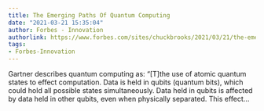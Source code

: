 ```yaml
---
title: The Emerging Paths Of Quantum Computing
date: "2021-03-21 15:35:04"
author: Forbes - Innovation
authorlink: https://www.forbes.com/sites/chuckbrooks/2021/03/21/the-emerging-paths-of-quantum-computing/
tags:
- Forbes-Innovation
---
```

Gartner describes quantum computing as: “[T]the use of atomic quantum states to effect computation. Data is held in qubits (quantum bits), which could hold all possible states simultaneously. Data held in qubits is affected by data held in other qubits, even when physically separated. This effect...